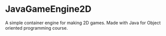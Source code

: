 # JavaGameEngine2D

A simple container engine for making 2D games. Made with Java for Object oriented programming course.
